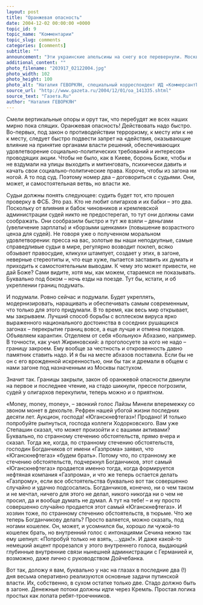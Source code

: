 ```yaml
---
layout: post
title: "Оранжевая опасность"
date: 2004-12-02 00:00:00 +0000
topic_id: 9
topic_name: "Комментарии"
topic_slug: comments
categories: [comments]
subtitle: ""
announcement: "Эти украинские апельсины на снегу все перевернули. Москва трактует мирный цвет украинской оппозиции как последнюю стадию угрозы безопасности России. Оранжевая опасность. Помните? Это когда есть угроза, что самолеты спикируют на небоскребы. Вот и кремлевским теперь снятся страшные сны про то, что Киев «спикирует» на Россию. Только, можно сказать, загончик оформили, и то не до конца. Пять лет строили! Только стадо как-то обнюхалось и пообвыклось, похарахорилось для порядка и наконец заснуло. Так нет же! Эти буйные в соседском загоне вздумали бунтовать."
additional_content: ""
photo_filename: "203917_02122004.jpg"
photo_width: 102
photo_height: 100
photo_alt: "Наталия ГЕВОРКЯН, специальный корреспондент ИД «КоммерсантЪ»"
source_url: "http://www.gazeta.ru/2004/12/01/oa_141335.shtml"
source_text: "Газета.Ru"
author: "Наталия ГЕВОРКЯН"
---
```

Смели вертикальные опоры и орут так, что перебудят же всех наших мирно пока спящих. Оранжевая опасность! Действовать надо быстро. Во-первых, под закон о противодействии терроризму, к месту или к не к месту, следует быстро подвести запрет на «действия, оказывающие влияние на принятие органами власти решений, обеспечивающих удовлетворение социально-политических требований и интересов» проводящих акции. Чтобы не было, как в Киеве, боронь Боже, чтобы и не вздумали на улицы выходить и митинговать, психически давить и качать свои социально-политические права. Короче, чтобы из загона ни ногой. А то под суд. Поэтому номер два – договориться с судьями. Они, может, и самостоятельная ветвь, но власти же.

Судьи должны понять следующее: судить будет тот, кто прошел проверку в ФСБ. Это раз. Кто не любит олигархов и их бабки – это два. Поскольку от влияния и бабок чиновников и кремлевской администрации судей никто не предостерегал, то тут они должны сами соображать. Они сообразили быстро и тут же взяли – деньгами (увеличение зарплаты) и «борзыми щенками» (повышение возрастного ценза для судей). Не говоря уже о полученном моральном удовлетворении: пресса на вас, золотые вы наши неподкупные, самые справедливые судьи в мире, регулярно возводит поклеп, всяко обзывает правосудие, кликухи штампует, создает у этих, в загоне, неверные стереотипы и, что еще хуже, пытается заставить их думать и приходить к самостоятельным выводам. К чему это может привести, не дай Боже? Сами видите, хотя мы, как можем, стараемся не показывать. Буквально под боком – ночь езды на поезде. Тут бы, кстати, и об укреплении границ подумать.

И подумали. Ровно сейчас и подумали. Будет укреплять, модернизировать, наращивать и обеспечивать самым современным, что только для этого придумали. В то время, как весь мир открывает, мы закрываем. Лучший способ борьбы с всплеском вируса ярко выраженного национального достоинства в соседних рушащихся загонах – перекрытие границ вовсе, а еще лучше и отмена поездов. Объявляем карантин. Отделяем от себя «больную» Абхазию, например. В точности, как учил Жириновский: а проголосуете за кого не надо – границу закроем. Ему вообще за честность и откровенность давно памятник ставить надо. И я бы на месте абхазов поставила. Если бы не он с его врожденной искренностью, они бы так и дремали в общем с нами загоне под назначенным из Москвы пастухом.

Значит так. Границы закрыли, закон об оранжевой опасности двинули на первое и последнее чтение, на стадо шикнули, прессе погрозили, судей у олигархов перекупили, теперь можно и о приятном.

«Money, money, money», – звонкий голос Лайзы Минели вперемежку со звоном монет в декольте. Рефрен нашей убогой жизни последних десяти лет. Аукцион, господа! «Юганскнефтегаз»! Продано! И только попробуйте рыпнуться, господа коллеги Ходорковского. Вам уже Степашин сказал, что может произойти и с вашими активами? Буквально, по странному стечению обстоятельств, прямо вчера и сказал. Тогда же, когда, по странному стечению обстоятельств, господин Богданчиков от имени «Газпрома» заявил, что «Юганскнефтегаз» «будем брать». Потому что, по странному же стечению обстоятельств, подчеркнул Богданчиков, этот самый «Юганскнефтегаз» продается именно тогда, когда формируется нефтяная компания «Газпрома», и что же теперь остается делать «Газпрому», если все обстоятельства буквально вот так совершенно случайно и удачно подсосались. Богданчиков, конечно, ни о чем таком и не мечтал, ничего для этого не делал, никого никогда ни о чем не просил, да и вообще думать не думал. А тут на тебе! – и ну просто совершенно случайно продается этот самый «Юганскнефтегаз». И хозяин тоже, по странному стечению обстоятельств, в тюрьме. Что же теперь Богданчикову делать? Просто валяется, можно сказать, под ногами кошелек. Он, может, и усомнился бы, хорошо ли чужой-то кошелек брать, но внутренний голос с интонациями Сечина нежно так ему шепнул: «Попробуй только не взять, …удак!». И даже какой-то немецкий акцент прорезался у этого внутреннего голоса, выдающий глубинные внутренние связи нынешней администрации с Германией и, возможно, даже лично с руководством Дойчебанка.

Вот так, доложу я вам, буквально у нас на глазах в последние два (!) дня весьма оперативно реализуются основные задачи путинской власти. Их, собственно, в сухом остатке только две. Стадо должно быть в загоне. Денежные потоки должны идти через Кремль. Простая логика простых как лопата ребят-троечнников.
